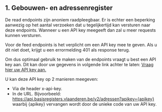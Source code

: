 ## 1. Gebouwen- en adressenregister

De read endpoints zijn anoniem raadpleegbaar. Er is echter een beperking aanwezig op het aantal verzoeken dat u tegelijkertijd kan versturen naar deze endpoints. Wanneer u een API key meegeeft dan zal u meer requests kunnen versturen.

Voor de feed endpoints is het verplicht om een API key mee te geven. Als u dit niet doet, krijgt u een errormelding 401 als response terug.

Om dus optimaal gebruik te maken van de endpoints vraagt u best een API key aan. Dit kan door uw gegevens in volgende link achter te laten: [Vraag hier uw API key aan.][1]

U kan deze API key op 2 manieren meegeven:
* Via de header x-api-key.
* In de URL. Bijvoorbeeld: https://api.basisregisters.vlaanderen.be/v2/adressen?apikey={apikey} waarbij {apikey} vervangen wordt door de unieke code van uw API key.

[1]:https://dynamicforms.crmiv.vlaanderen.be/DynamicForms/Page/Show/CfDJ8M4Eu9v84l9JmW3p7WGylS-u2ToCLC5KvqQZmZ4G99X5TBULO4n0LCDpm7870eDUOk90hogqVcE7BCVQf2u_4WlsZ7B8friBrkyuAqmXYpIX_BzvQVVo8eUZyNd-njc33Y-Z-B87y03Y2Jgukp2AN5U93jT1Xv2l0afgvenLD9k0fasSMJkt4uNzKmlr_gILGrOy%2FJSqnRom_MLu0h7sALJ8uNvPywCMsZ1zy5Lal4h63?path=APIKey-aanvraag
